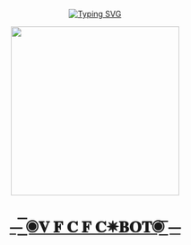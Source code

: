 <div align="center">

<a href="https://git.io/typing-svg"><img src="https://readme-typing-svg.demolab.com?font=Bungee+Shade&size=50&pause=1000&color=F710B1&center=true&width=910&height=100&lines=I'm+V-F-C-F-C_ADEEN;14+YEARS++OLD" alt="Typing SVG" /></a>
  <p align="center">  
  <a href="https://instagram.com/v_f_c_f_c_?igshid=ZGUzMzM3NWJiOQ==">
<img lt="secktor docs" height="300" src="https://i.imgur.com/I9T0ck1.jpeg">

<h1 align="center">⏤͟͟͞͞ ◉𝐕 𝐅 𝐂 𝐅 𝐂✵𝐁𝐎𝐓◉ ͟͞⏤</h1>




 
  </a>
</p>
